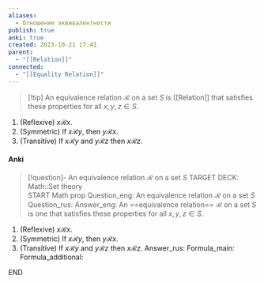 ```yaml
---
aliases:
  - Отношение эквивалентности
publish: true
anki: true
created: 2023-10-21 17:41
parent:
  - "[[Relation]]"
connected:
  - "[[Equality Relation]]"
---
```


> [!tip] An equivalence relation $\mathscr{R}$ on a set $S$ 
is [[Relation]] that satisfies these properties for all $x,y,z ∈ S$.
1. (Reflexive) $x \mathscr{R} x$.
2. (Symmetric) If $x \mathscr{R} y$, then $y \mathscr{R} x$.
3. (Transitive) If $x \mathscr{R} y$ and $y \mathscr{R} z$ then $x \mathscr{R} z$.


#### Anki
> [!question]- An equivalence relation $\mathscr{R}$ on a set $S$ 
TARGET DECK: Math::Set theory  
START
Math prop
Question_eng: An equivalence relation $\mathscr{R}$ on a set $S$ 
Question_rus: 
Answer_eng: An ==equivalence relation== $\mathscr{R}$ on a set $S$ is one that satisfies these properties for all $x,y,z ∈ S$.
1. (Reflexive) $x \mathscr{R} x$.
2. (Symmetric) If $x \mathscr{R} y$, then $y \mathscr{R} x$.
3. (Transitive) If $x \mathscr{R} y$ and $y \mathscr{R} z$ then $x \mathscr{R} z$.
Answer_rus: 
Formula_main: 
Formula_additional:
<!--ID: 1697899492168-->
END





